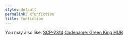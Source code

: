 ```yaml
---
style: default
permalink: Xfunfiction
title: funfiction
---
```

You may also like:
[SCP-2314](http://scp-wiki.net/scp-2314)
[Codename: Green King HUB](http://scp-wiki.net/codename-green-king-hub)